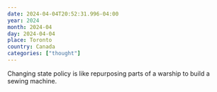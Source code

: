 ```yaml
---
date: 2024-04-04T20:52:31.996-04:00
year: 2024
month: 2024-04
day: 2024-04-04
place: Toronto
country: Canada
categories: ["thought"]
---
```

Changing state policy is like repurposing parts of a warship to build a sewing machine.
